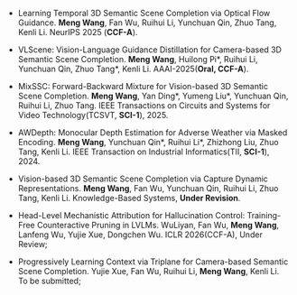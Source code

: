 
- Learning Temporal 3D Semantic Scene Completion via Optical Flow Guidance. <strong>Meng Wang</strong>, Fan Wu, Ruihui Li, Yunchuan Qin, Zhuo Tang, Kenli Li. NeurIPS 2025 (<strong>CCF-A</strong>).

- VLScene: Vision-Language Guidance Distillation for Camera-based 3D Semantic Scene Completion. <strong>Meng Wang</strong>, Huilong Pi*, Ruihui Li, Yunchuan Qin, Zhuo Tang*, Kenli Li. AAAI-2025(<strong>Oral, CCF-A</strong>).

- MixSSC: Forward-Backward Mixture for Vision-based 3D Semantic Scene Completion. <strong>Meng Wang</strong>, Yan Ding*, Yumeng Liu*, Yunchuan Qin, Ruihui Li, Zhuo Tang. IEEE Transactions on Circuits and Systems for Video Technology(TCSVT, <strong>SCI-1</strong>), 2025.

- AWDepth: Monocular Depth Estimation for Adverse Weather via Masked Encoding. <strong>Meng Wang</strong>, Yunchuan Qin*, Ruihui Li*, Zhizhong Liu, Zhuo Tang, Kenli Li. IEEE Transaction on Industrial Informatics(TII, <strong>SCI-1</strong>), 2024.

- Vision-based 3D Semantic Scene Completion via Capture Dynamic Representations. <strong>Meng Wang</strong>, Fan Wu, Yunchuan Qin, Ruihui Li, Zhuo Tang, Kenli Li. Knowledge-Based Systems, <strong>Under Revision</strong>.

- Head-Level Mechanistic Attribution for Hallucination Control: Training-Free Counteractive Pruning in LVLMs. WuLiyan, Fan Wu, <strong>Meng Wang</strong>, Lanfeng Wu, Yujie Xue, Dongchen Wu. ICLR 2026(CCF-A), Under Review;

- Progressively Learning Context via Triplane for Camera-based Semantic Scene Completion. Yujie Xue, Fan Wu, Ruihui Li, <strong>Meng Wang</strong>, Kenli Li. To be submitted;